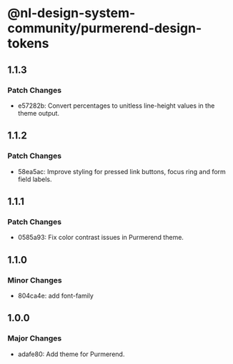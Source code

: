 # @nl-design-system-community/purmerend-design-tokens

## 1.1.3

### Patch Changes

- e57282b: Convert percentages to unitless line-height values in the theme output.

## 1.1.2

### Patch Changes

- 58ea5ac: Improve styling for pressed link buttons, focus ring and form field labels.

## 1.1.1

### Patch Changes

- 0585a93: Fix color contrast issues in Purmerend theme.

## 1.1.0

### Minor Changes

- 804ca4e: add font-family

## 1.0.0

### Major Changes

- adafe80: Add theme for Purmerend.
